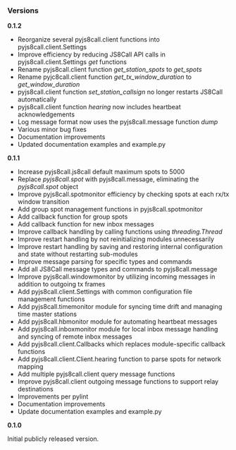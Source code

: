 ### Versions

**0.1.2**

- Reorganize several pyjs8call.client functions into pyjs8call.client.Settings
- Improve efficiency by reducing JS8Call API calls in pyjs8call.client.Settings *get* functions
- Rename pyjs8call.client function *get_station_spots* to *get_spots*
- Rename pyjc8call.client function *get_tx_window_duration* to *get_window_duration*
- pyjs8call.client function *set_station_callsign* no longer restarts JS8Call automatically
- pyjs8call.client function *hearing* now includes heartbeat acknowledgements
- Log message format now uses the pyjs8call.message function *dump*
- Various minor bug fixes
- Documentation improvements
- Updated documentation examples and example.py

**0.1.1**

- Increase pyjs8call.js8call default maximum spots to 5000
- Replace *pyjs8call.spot* with pyjs8call.message, eliminating the *pyjs8call.spot* object
- Improve pyjs8call.spotmonitor efficiency by checking spots at each rx/tx window transition
- Add group spot management functions in pyjs8call.spotmonitor
- Add callback function for group spots
- Add callback function for new inbox messages
- Improve callback handling by calling functions using *threading.Thread*
- Improve restart handling by not reinitializing modules unnecessarily
- Improve restart handling by saving and restoring internal configuration and state without restarting sub-modules
- Improve message parsing for specific types and commands
- Add all JS8Call message types and commands to pyjs8call.message
- Improve pyjs8call.windowmonitor by utilizing incoming messages in addition to outgoing tx frames
- Add pyjs8call.client.Settings with common configuration file management functions
- Add pyjs8call.timemonitor module for syncing time drift and managing time master stations
- Add pyjs8call.hbmonitor module for automating heartbeat messages
- Add pyjs8call.inboxmonitor module for local inbox message handling and syncing of remote inbox messages
- Add pyjs8call.client.Callbacks which replaces module-specific callback functions
- Add pyjs8call.client.Client.hearing function to parse spots for network mapping
- Add multiple pyjs8call.client query message functions
- Improve pyjs8call.client outgoing message functions to support relay destinations
- Improvements per pylint
- Documentation improvements
- Update documentation examples and example.py

**0.1.0**

Initial publicly released version.
